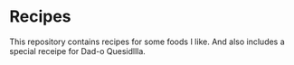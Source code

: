 # Recipes

This repository contains recipes for some foods I like.
And also includes a special receipe for Dad-o Quesidllla.